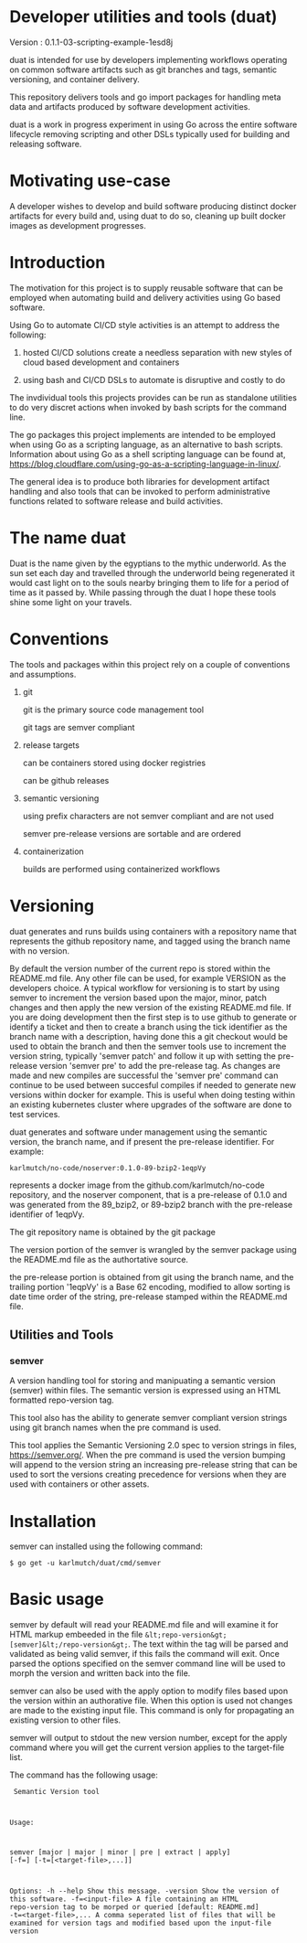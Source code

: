 # Developer utilities and tools (duat)

Version : <repo-version>0.1.1-03-scripting-example-1esd8j</repo-version>

duat is intended for use by developers implementing workflows operating on common software artifacts such as git branches and tags, semantic versioning, and container delivery.

This repository delivers tools and go import packages for handling meta data and artifacts produced by software development activities.

duat is a work in progress experiment in using Go across the entire software lifecycle removing scripting and other DSLs typically used for building and releasing software.

# Motivating use-case

A developer wishes to develop and build software producing distinct docker artifacts for every build and, using duat to do so, cleaning up built docker images as development progresses.

# Introduction

The motivation for this project is to supply reusable software that can be employed when automating build and delivery activities using Go based software.

Using Go to automate CI/CD style activities is an attempt to address the following:

1. hosted CI/CD solutions create a needless separation with new styles of cloud based development and containers

2. using bash and CI/CD DSLs to automate is disruptive and costly to do

The invdividual tools this projects provides can be run as standalone utilities to do very discret actions when invoked by bash scripts for the command line.

The go packages this project implements are intended to be employed when using Go as a scripting language, as an alternative to bash scripts.  Information about using Go as a shell scripting language can be found at, https://blog.cloudflare.com/using-go-as-a-scripting-language-in-linux/.

The general idea is to produce both libraries for development artifact handling and also tools that can be invoked to perform administrative functions related to software release and build activities.

# The name duat

Duat is the name given by the egyptians to the mythic underworld.  As the sun set each day and travelled through the underworld being regenerated it would cast light on to the souls nearby bringing them to life for a period of time as it passed by.  While passing through the duat I hope these tools shine some light on your travels.

# Conventions

The tools and packages within this project rely on a couple of conventions and assumptions.

1. git

    git is the primary source code management tool
    
    git tags are semver compliant

2. release targets

    can be containers stored using docker registries
    
    can be github releases

3. semantic versioning

    using prefix characters are not semver compliant and are not used

    semver pre-release versions are sortable and are ordered

4. containerization

    builds are performed using containerized workflows

# Versioning

duat generates and runs builds using containers with a repository name that represents the github repository name, and tagged using the branch name with no version.

By default the version number of the current repo is stored within the README.md file.  Any other file can be used, for example VERSION as the developers choice.  A typical workflow for versioning is to start by using semver to increment the version based upon the major, minor, patch changes and then apply the new version of the existing README.md file.  If you are doing development then the first step is to use github to generate or identify a ticket and then to create a branch using the tick identifier as the branch name with a description, having done this a git checkout would be used to obtain the branch and then the semver tools use to increment the version string, typically 'semver patch' and follow it up with setting the pre-release version 'semver pre' to add the pre-release tag.  As changes are made and new compiles are successful the 'semver pre' command can continue to be used between succesful compiles if needed to generate new versions within docker for example.  This is useful when doing testing within an existing kubernetes cluster where upgrades of the software are done to test services.

duat generates and software under management using the semantic version, the branch name, and if present the pre-release identifier.  For example:

```
karlmutch/no-code/noserver:0.1.0-89-bzip2-1eqpVy
```

represents a docker image from the github.com/karlmutch/no-code repository, and the noserver component, that is a pre-release of 0.1.0 and was generated from the 89_bzip2, or 89-bzip2 branch with the pre-release identifier of 1eqpVy.

The git repository name is obtained by the git package

The version portion of the semver is wrangled by the semver package using the README.md file as the authortative source.

the pre-release portion is obtained from git using the branch name, and the trailing portion '1eqpVy' is a Base 62 encoding, modified to allow sorting is date time order of the string, pre-release stamped within the README.md file.

## Utilities and Tools

### semver
A version handling tool for storing and manipuating a semantic version (semver) within files.  The semantic version is expressed using an HTML formatted repo-version tag.

This tool also has the ability to generate semver compliant version strings using git branch names when the pre command is used.

This tool applies the Semantic Versioning 2.0 spec to version strings in files, https://semver.org/.  When the pre command is used the version bumping will append to the version string an increasing pre-release string that can be used to sort the versions creating precedence for versions when they are used with containers or other assets.

# Installation

semver can installed using the following command:

```shell
$ go get -u karlmutch/duat/cmd/semver
```

# Basic usage

semver by default will read your README.md file and will examine it for HTML markup embeeded in the file `&lt;repo-version&gt;[semver]&lt;/repo-version&gt;`.  The text within the tag will be parsed and validated as being valid semver, if this fails the command will exit.  Once parsed the options specified on the semver command line will be used to morph the version and written back into the file.

semver can also be used with the apply option to modify files based upon the version within an authorative file.  When this option is used not changes are made to the existing input file.  This command is only for propagating an existing version to other files.

semver will output to stdout the new version number, except for the apply command where you will get the current version applies to the target-file list.

The command has the following usage:

<doc-opt><code>
Semantic Version tool

Usage:

  semver [major | major | minor | pre | extract | apply] [-f=<input-file>] [-t=[&lt;target-file&gt;,...]]

Options:
  -h --help              Show this message.
  -version               Show the version of this software.
  -f=&lt;input-file&gt;        A file containing an HTML repo-version tag to be morped or queried [default: README.md]
  -t=&lt;target-file&gt;,...   A comma seperated list of files that will be examined for version tags and modified based upon the input-file version
</code></doc-opt>
